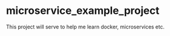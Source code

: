 # microservice_example_project

This project will serve to help me learn docker, microservices etc.


